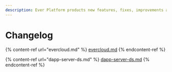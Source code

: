 ```yaml
---
description: Ever Platform products new features, fixes, improvements and breaking changes
---
```


# Changelog

{% content-ref url="evercloud.md" %}
[evercloud.md](evercloud.md)
{% endcontent-ref %}

{% content-ref url="dapp-server-ds.md" %}
[dapp-server-ds.md](dapp-server-ds.md)
{% endcontent-ref %}
